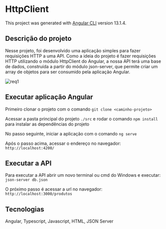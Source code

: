 # HttpClient

This project was generated with [Angular CLI](https://github.com/angular/angular-cli) version 13.1.4.

## Descrição do projeto

Nesse projeto, foi desenvolvido uma aplicação simples para fazer requisições HTTP a uma API. Como a ideia do projeto é fazer requisições HTTP utilizando o módulo HttpClient do Angular, a nossa API terá uma base de dados, construída a partir do módulo json-server, que permite criar um array de objetos para ser consumido pela aplicação Angular.

![req1](https://user-images.githubusercontent.com/99999332/155140647-619a0576-782f-4abf-819b-d09074c0d958.png)

## Executar aplicação Angular

Primeiro clonar o projeto com o comando `git clone <caminho-projeto>`

Acessar a pasta principal do projeto `./src` e rodar o comando `npm install` para instalar as dependências do projeto

No passo seguinte, iniciar a aplicação com o comando `ng serve`
  
Após o passo acima, acessar o endereço no navegador: `http://localhost:4200/`


## Executar a API

Para executar a API abrir um novo terminal ou cmd do Windows e executar: `json-server db.json`

O próximo passo é acessar a url no navegador: `http://localhost:3000/produtos`

## Tecnologias

Angular, 
Typescript,
Javascript,
HTML,
JSON Server

